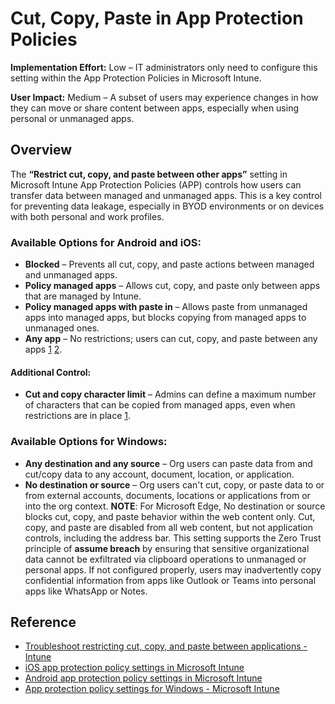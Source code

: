 # Cut, Copy, Paste in App Protection Policies

**Implementation Effort:** Low – IT administrators only need to configure this setting within the App Protection Policies in Microsoft Intune.

**User Impact:** Medium – A subset of users may experience changes in how they can move or share content between apps, especially when using personal or unmanaged apps.

## Overview

The **“Restrict cut, copy, and paste between other apps”** setting in Microsoft Intune App Protection Policies (APP) controls how users can transfer data between managed and unmanaged apps. This is a key control for preventing data leakage, especially in BYOD environments or on devices with both personal and work profiles.

### Available Options for Android and iOS:
- **Blocked** – Prevents all cut, copy, and paste actions between managed and unmanaged apps.
- **Policy managed apps** – Allows cut, copy, and paste only between apps that are managed by Intune.
- **Policy managed apps with paste in** – Allows paste from unmanaged apps into managed apps, but blocks copying from managed apps to unmanaged ones.
- **Any app** – No restrictions; users can cut, copy, and paste between any apps [1](https://learn.microsoft.com/en-us/troubleshoot/mem/intune/app-protection-policies/troubleshoot-cut-copy-paste) [2](https://learn.microsoft.com/en-us/answers/questions/50143/app-protection-policy-prevent-copying-from-managed).

#### Additional Control:
- **Cut and copy character limit** – Admins can define a maximum number of characters that can be copied from managed apps, even when restrictions are in place [1](https://learn.microsoft.com/en-us/troubleshoot/mem/intune/app-protection-policies/troubleshoot-cut-copy-paste).

### Available Options for Windows:
- **Any destination and any source** – Org users can paste data from and cut/copy data to any account, document, location, or application.
- **No destination or source** – Org users can't cut, copy, or paste data to or from external accounts, documents, locations or applications from or into the org context. 
**NOTE**: For Microsoft Edge, No destination or source blocks cut, copy, and paste behavior within the web content only. Cut, copy, and paste are disabled from all web content, but not application controls, including the address bar.
This setting supports the Zero Trust principle of **assume breach** by ensuring that sensitive organizational data cannot be exfiltrated via clipboard operations to unmanaged or personal apps. If not configured properly, users may inadvertently copy confidential information from apps like Outlook or Teams into personal apps like WhatsApp or Notes.

## Reference

- [Troubleshoot restricting cut, copy, and paste between applications - Intune](https://learn.microsoft.com/en-us/troubleshoot/mem/intune/app-protection-policies/troubleshoot-cut-copy-paste)  
- [iOS app protection policy settings in Microsoft Intune](https://learn.microsoft.com/en-us/intune/intune-service/apps/app-protection-policy-settings-ios#data-protection)
- [Android app protection policy settings in Microsoft Intune](https://learn.microsoft.com/en-us/intune/intune-service/apps/app-protection-policy-settings-android)
- [App protection policy settings for Windows - Microsoft Intune](https://learn.microsoft.com/en-us/intune/intune-service/apps/app-protection-policy-settings-windows) 